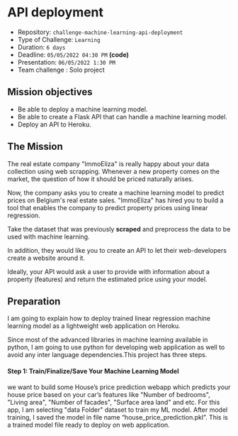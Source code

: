 # API deployment

- Repository: `challenge-machine-learning-api-deployment`
- Type of Challenge: `Learning`
- Duration: `6 days`
- Deadline: `05/05/2022 04:30 PM` **(code)**
- Presentation: `06/05/2022 1:30 PM`
- Team challenge : Solo project

## Mission objectives

- Be able to deploy a machine learning model.
- Be able to create a Flask API that can handle a machine learning model.
- Deploy an API to Heroku.

## The Mission

The real estate company "ImmoEliza" is really happy about your data collection using web scrapping. Whenever a new property comes on the market, the question of how it should be priced naturally arises.

Now, the company asks you to create a machine learning model to predict prices on Belgium's real estate sales. "ImmoEliza" has hired you to build a tool that enables the company to predict property prices using linear regression.  

Take the dataset that was previously **scraped** and preprocess the data to be used with machine learning. 

In addition, they would like you to create an API to let their web-developers create a website around it.

Ideally, your API would ask a user to provide with information about a property (features) and return the estimated price using your model.

## Preparation
I am going to explain how to deploy trained linear regression machine learning model as a lightweight web application on Heroku.

Since most of the advanced libraries in machine learning available in python, I am going to use python for developing web application as well to avoid any inter language dependencies.This project has three steps.

#### Step 1: Train/Finalize/Save Your Machine Learning Model
we want to build some House’s price prediction webapp which predicts your house price based on your car’s features like "Number of bedrooms", "Living area", "Number of facades", "Surface area land" and etc. For this app, I am selecting "data Folder" dataset to train my ML model.
After model training, I saved the model in file name “house_price_prediction.pkl”. This is a trained model file ready to deploy on web application.
